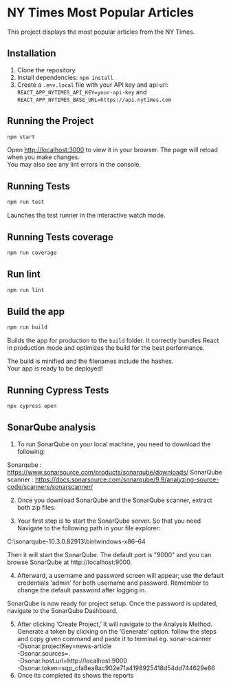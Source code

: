 # NY Times Most Popular Articles

This project displays the most popular articles from the NY Times.

## Installation

1. Clone the repository
2. Install dependencies: `npm install`
3. Create a `.env.local` file with your API key and api url: `REACT_APP_NYTIMES_API_KEY=your-api-key` and `REACT_APP_NYTIMES_BASE_URL=https://api.nytimes.com`

## Running the Project

```sh
npm start
```

Open [http://localhost:3000](http://localhost:3000) to view it in your browser.
The page will reload when you make changes.\
You may also see any lint errors in the console.

## Running Tests

```sh
npm run test
```

Launches the test runner in the interactive watch mode.

## Running Tests coverage

```sh
npm run coverage
```

## Run lint

```sh
npm run lint
```

## Build the app

```sh
npm run build
```

Builds the app for production to the `build` folder.
It correctly bundles React in production mode and optimizes the build for the best performance.

The build is minified and the filenames include the hashes.\
Your app is ready to be deployed!

## Running Cypress Tests

```sh
npx cypress open
```

## SonarQube analysis

1. To run SonarQube on your local machine, you need to download the following:

Sonarqube : https://www.sonarsource.com/products/sonarqube/downloads/
SonarQube scanner : https://docs.sonarsource.com/sonarqube/9.9/analyzing-source-code/scanners/sonarscanner/

2. Once you download SonarQube and the SonarQube scanner, extract both zip files.

3. Your first step is to start the SonarQube server. So that you need Navigate to the following path in your file explorer:

C:\sonarqube-10.3.0.82913\bin\windows-x86–64

Then it will start the SonarQube. The default port is "9000" and you can browse SonarQube at http://localhost:9000.

4. Afterward, a username and password screen will appear; use the default credentials 'admin' for both username and password. Remember to change the default password after logging in.

SonarQube is now ready for project setup. Once the password is updated, navigate to the SonarQube Dashboard.

5. After clicking ‘Create Project,’ It will navigate to the Analysis Method. Generate a token by clicking on the ‘Generate’ option. follow the steps and copy given command and paste it to terminal
   eg. sonar-scanner \
    -Dsonar.projectKey=news-article \
    -Dsonar.sources=. \
    -Dsonar.host.url=http://localhost:9000 \
    -Dsonar.token=sqp_cfa8ea8ac902e71a4198925418d54dd744629e86
6. Once its completed its shows the reports
